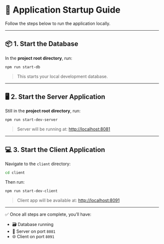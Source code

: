 # 🚀 Application Startup Guide

Follow the steps below to run the application locally.

---

## 📦 1. Start the Database

In the **project root directory**, run:

```bash
npm run start-db
```

> This starts your local development database.

---

## 🖥️ 2. Start the Server Application

Still in the **project root directory**, run:

```bash
npm run start-dev-server
```

> Server will be running at: [http://localhost:8081](http://localhost:8081)

---

## 💻 3. Start the Client Application

Navigate to the `client` directory:

```bash
cd client
```

Then run:

```bash
npm run start-dev-client
```

> Client app will be available at: [http://localhost:8091](http://localhost:8091)

---

✅ Once all steps are complete, you’ll have:

- 🗃️ Database running
- 🔧 Server on port `8081`
- 🌐 Client on port `8091`

